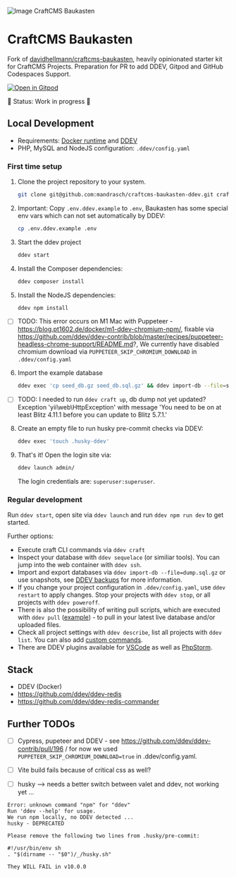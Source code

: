 ![Image CraftCMS Baukasten](CraftCMS-Baukasten.png)

# CraftCMS Baukasten

Fork of [davidhellmann/craftcms-baukasten](https://github.com/davidhellmann/craftcms-baukasten), heavily opinionated starter kit for CraftCMS Projects. Preparation for PR to add DDEV, Gitpod and GitHub Codespaces Support.

[![Open in Gitpod](https://gitpod.io/button/open-in-gitpod.svg)](https://gitpod.io/#https://github.com/mandrasch/craftcms-baukasten-ddev/)

🚧 Status: Work in progress 🚧

## Local Development

- Requirements: [Docker runtime](https://ddev.readthedocs.io/en/stable/users/install/docker-installation/) and [DDEV](https://ddev.readthedocs.io/en/stable/users/install/ddev-installation/)
- PHP, MySQL and NodeJS configuration: `.ddev/config.yaml`

### First time setup

1. Clone the project repository to your system.
   ```sh
   git clone git@github.com:mandrasch/craftcms-baukasten-ddev.git craftcms-baukasten-ddev && cd craftcms-baukasten-ddev
   ```

2. Important: Copy `.env.ddev.example` to `.env`, Baukasten has some special env vars which can not set automatically by DDEV:
   ```sh
   cp .env.ddev.example .env
   ```

2. Start the ddev project
   ```sh
   ddev start
   ```

4. Install the Composer dependencies:
   ```sh
   ddev composer install
   ```

5. Install the NodeJS dependencies:
   ```sh
   ddev npm install
   ```

- [ ] TODO: This error occurs on M1 Mac with Puppeteer - https://blog.pt1602.de/docker/m1-ddev-chromium-npm/, fixable via https://github.com/ddev/ddev-contrib/blob/master/recipes/puppeteer-headless-chrome-support/README.md?, We currently have disabled chromium download via `PUPPETEER_SKIP_CHROMIUM_DOWNLOAD` in `.ddev/config.yaml`

6. Import the example database
    ```sh
    ddev exec 'cp seed_db.gz seed_db.sql.gz' && ddev import-db --file=seed_db.sql.gz && ddev exec 'rm seed_db.sql.gz'
    ```

- [ ] TODO: I needed to run `ddev craft up`, db dump not yet updated? Exception 'yii\web\HttpException' with message 'You need to be on at least Blitz 4.11.1 before you can update to Blitz 5.7.1.'

8. Create an empty file to run husky pre-commit checks via DDEV:

    ```sh
    ddev exec 'touch .husky-ddev'
    ```

7. That's it! Open the login site via:
   ```sh
   ddev launch admin/
   ```

    The login credentials are: `superuser:superuser`.

### Regular development

Run `ddev start`, open site via `ddev launch` and run `ddev npm run dev` to get started.

Further options:

- Execute craft CLI commands via `ddev craft`
- Inspect your database with `ddev sequelace` (or similiar tools). You can jump into the web container with `ddev ssh`. 
- Import and export databases via `ddev import-db --file=dump.sql.gz` or use snapshots, see [DDEV backups](https://ddev.com/blog/ddev-backups/) for more information.
- If you change your project configuration in `.ddev/config.yaml`, use `ddev restart` to apply changes. Stop your projects with `ddev stop`, or all projects with `ddev poweroff`.  
- There is also the possibility of writing pull scripts, which are executed with `ddev pull` ([example](https://github.com/mandrasch/ddev-craftcms-vite/blob/main/.ddev/providers/production.yaml)) - to pull in your latest live database and/or uploaded files.
- Check all project settings with `ddev describe`, list all projects with `ddev list`. You can also add [custom commands](https://ddev.readthedocs.io/en/stable/users/extend/custom-commands/).
- There are DDEV plugins available for [VSCode](https://marketplace.visualstudio.com/items?itemName=biati.ddev-manager) as well as [PhpStorm](https://plugins.jetbrains.com/plugin/18813-ddev-integration).

## Stack

- DDEV (Docker)
- https://github.com/ddev/ddev-redis
- https://github.com/ddev/ddev-redis-commander

## Further TODOs

- [ ] Cypress, pupeteer and DDEV - see https://github.com/ddev/ddev-contrib/pull/196 / for now we used `PUPPETEER_SKIP_CHROMIUM_DOWNLOAD=true` in .ddev/config.yaml. 

- [ ] Vite build fails because of critical css as well?

- [ ] husky --> needs a better switch between valet and ddev, not working yet ... 

```
Error: unknown command "npm" for "ddev"
Run 'ddev --help' for usage.
We run npm locally, no DDEV detected ...
husky - DEPRECATED
```

```
Please remove the following two lines from .husky/pre-commit:

#!/usr/bin/env sh
. "$(dirname -- "$0")/_/husky.sh"

They WILL FAIL in v10.0.0
```
